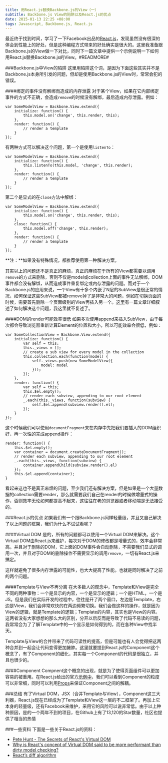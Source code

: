 ```yaml
---
title: 用React.js替换Backbone.js的View（一）
subtitle: Backbone.js View的陷阱以及React.js的优点
date: 2015-01-13 22:25 +08:00
tags: Javascript, Backbone.js, React.js
---
```


最近终于找到时间，学习了一下Facebook出品的[React.js](http://facebook.github.io/react/)，发现虽然没有很深的体会到性能上的好处，但是这种编程方式带来的好处确实是很大的。这里我准备跟Backbone.js的View做一下对比，同时下一篇文章中提供一个示例说明一下如何用React.js替换Backbone.js的View。#READMORE#

###Backbone.js中View的陷阱
这里用陷阱这个词，是因为下面这些其实并不是Backbone.js本身所引发的问题，但却是使用Backbone.js的View时，常常会犯的错误。

####绑定的事件没有解绑而造成的内存泄露
对于某个View，如果在它内部绑定事件的方式不正确，会造成`remove`的时候没有解绑，最后造成内存泄露。例如：

    var SomeModelView = Backbone.View.extend({
        initialize: function() {
            this.model.on('change', this.render, this);
        },
        render: function() {
            // render a template
        }
    });

有两种方式可以解决这个问题，第一个是使用`listenTo`：

    var SomeModelView = Backbone.View.extend({
        initialize: function() {
            this.listenTo(this.model, 'change', this.render);
        },
        render: function() {
            // render a template
        }
    });

第二个是显式的在`close`方法中解绑：

    var SomeModelView = Backbone.View.extend({
        initialize: function() {
            this.model.on('change', this.render, this);
        },
        close: function() {
            this.model.off('change', this.render);
        },
        render: function() {
            // render a template
        }
    });

**注：**如果没有特殊情况，都推荐使用第一种解决方案。

其实以上的问题还不是真正的麻烦，真正的麻烦在于所有的View都需要以调用`remove`的方式来删除，否则不仅是model或collection上面的事件无法解绑，DOM事件都会没有解绑，从而造成事件重复绑定或内存泄露的问题。而对于一个Backbone.js的应用来说，一个View有十多个内嵌了N层的SubView是很正常的情况，如何保证这些SubView都被remove掉了是非常大的问题，例如在切换页面的时候，需要首先删除一个页面级别的View再插入另一个。[这里](http://mikeygee.com/blog/backbone.html)有一篇文章详细叙述了如何解决这个问题，我这里就不复述了。

####DOM的render可能效率很低
如果多次使用append来插入SubView，由于每次都会导致浏览器重新计算Element的位置和大小，所以可能效率会很低，例如：

    var SomeCollectionView = Backbone.View.extend({
        initialize: function() {
            var self = this;
            this._views = [];
            // create a sub view for every model in the collection
            this.collection.each(function(model) {
                self._views.push(new SomeModelView({
                    model: model
                }));
            });
        },
        render: function() {
            var self = this;
            this.$el.empty();
            // render each subview, appending to our root element
            _.each(this._views, function(subview) {
                self.$el.append(subview.render().el);
            });
        }
    });

这个时候我们可以使用`documentFragment`来在内存中先把我们要插入的DOM组织好，再一次性的完成append操作：

    render: function() {
        this.$el.empty();
        var container = document.createDocumentFragment();
        // render each subview, appending to our root element
        _.each(this._views, function(subview) {
            container.appendChild(subview.render().el)
        });
        this.$el.append(container);
    }

看起来这也不是真正麻烦的问题，至少我们还有解决方案，但是如果是一个大量数据的collection需要render，那么就需要我们自己在render的时候做增量式的操作，否则效率无论如何都提高不起来，这往往在老的浏览器或者移动端是无法接受的。

###React.js的优点
如果我们有一个跟Backbone.js同样轻量级，并且又自己解决了以上问题的框架，我们为什么不试试看呢？

####Virtual DOM
是的，所有的问题都可以使用一个Virtual DOM来解决。这个Virtual DOM由React.js来维护，每次对于DOM的修改都是增量式的，效率会非常高。并且对于删除的DOM，它上面的DOM事件会自动删除，不需要我们显式的调用一次，并且对于DOM的删除操作不需要显示的调用`remove`，一切有React.js来搞定。

这样就避免了很多内存泄露的可能性，也大大提高了性能。也就是同时解决了之前的两个问题。

####Template与View不再分离
在大多数人的观念中，Template和View是完全不同的两种事物：一个是显示的内容，一个是显示的逻辑；一个是HTML，一个是JS。但是我们在实际开发的过程中，往往是开了两个窗口，左边是Template，右边是View，我们会非常欢快的在两边频繁切换。我们会做这样的操作，就是因为View的逻辑，就是Template的逻辑；Template的内容，其实也是View的内容。这两者没有大家想想的那么大的区别，分开以后反而是导致了代码不易读的问题，我常常会为了了解Template中的一个显示是如何得到的，而在各种View中找半天。

Template与View的合并带来了代码可读性的提高，但是可能也有人会觉得把这两种合并到一起会让代码变得更加臃肿。这里就要提到React.js的Component这个概念了，有了Component的细化，其实每一个Component的代码是很独立，并且也很少的。

####Component
Compnent这个概念的出现，就是为了使得页面组件可以更加容易的被重用。在React.js给出的官方[示例中](http://facebook.github.io/react/docs/thinking-in-react.html)，我们可以看到Component的粒度可以非常细，同时可以利用[Props](http://facebook.github.io/react/docs/transferring-props.html)来保证Component之间的解耦。

###总结
有了Virtual DOM，JSX（合并Template与View），Component这三大利器，React.js现在已经成为了Template和View这一层的不二框架了。再加上它本身的轻量级，还有Facebook来维护，采用它的风险可以说非常低。由于以上种种原因，是的一个两年不到的项目，在Github上有了13,120的Star数量，社区也提供了相当的热情

###一些资料
下面是一些关于React.js的资料：

* [Pete Hunt - The Secrets of React's Virtual DOM](https://www.youtube.com/watch?v=-DX3vJiqxm4)
* [Why is React's concept of Virtual DOM said to be more performant than dirty model checking?](http://stackoverflow.com/questions/21109361/why-is-reacts-concept-of-virtual-dom-said-to-be-more-performant-than-dirty-mode)
* [React’s diff algorithm](http://calendar.perfplanet.com/2013/diff/)


